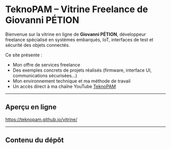 # TeknoPAM – Vitrine Freelance de Giovanni PÉTION

Bienvenue sur la vitrine en ligne de **Giovanni PÉTION**, développeur freelance spécialisé en systèmes embarqués, IoT, interfaces de test et sécurité des objets connectés.

Ce site présente :
- Mon offre de services freelance
- Des exemples concrets de projets réalisés (firmware, interface UI, communications sécurisées…)
- Mon environnement technique et ma méthode de travail
- Un accès direct à ma chaîne YouTube [TeknoPAM](https://www.youtube.com/@teknopam)

---

##  Aperçu en ligne

 https://teknopam.github.io/vitrine/


---

## Contenu du dépôt

